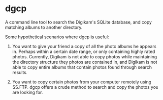 dgcp
====

A command line tool to search the Digikam's SQLite database, and copy matching albums to another directory.

Some hypothetical scenarios where dgcp is useful:

1) You want to give your friend a copy of all the photo albums he appears in. Perhaps within a certain date range, or only containing highly rated photos. Currently, Digikam is not able to copy photos while maintaining the directory structure they photos are contained in, and Digikam is not able to copy entire albums that contain photos found through search results.

2) You want to copy certain photos from your computer remotely using SS.FTP. dgcp offers a crude method to search and copy the photos you are looking for.
